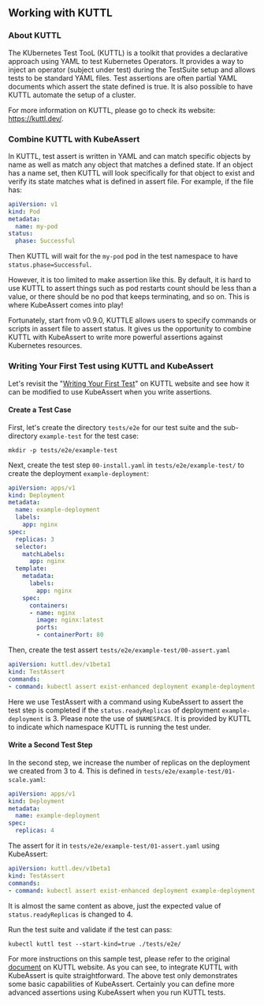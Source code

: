 ## Working with KUTTL

### About KUTTL

The KUbernetes Test TooL (KUTTL) is a toolkit that provides a declarative approach using YAML to test Kubernetes Operators. It provides a way to inject an operator (subject under test) during the TestSuite setup and allows tests to be standard YAML files. Test assertions are often partial YAML documents which assert the state defined is true. It is also possible to have KUTTL automate the setup of a cluster.

For more information on KUTTL, please go to check its website: https://kuttl.dev/.

### Combine KUTTL with KubeAssert

In KUTTL, test assert is written in YAML and can match specific objects by name as well as match any object that matches a defined state. If an object has a name set, then KUTTL will look specifically for that object to exist and verify its state matches what is defined in assert file. For example, if the file has:
```yaml
apiVersion: v1
kind: Pod
metadata:
  name: my-pod
status:
  phase: Successful
```

Then KUTTL will wait for the `my-pod` pod in the test namespace to have `status.phase=Successful`.

However, it is too limited to make assertion like this. By default, it is hard to use KUTTL to assert things such as pod restarts count should be less than a value, or there should be no pod that keeps terminating, and so on. This is where KubeAssert comes into play!

Fortunately, start from v0.9.0, KUTTLE allows users to specify commands or scripts in assert file to assert status. It gives us the opportunity to combine KUTTL with KubeAssert to write more powerful assertions against Kubernetes resources.

### Writing Your First Test using KUTTL and KubeAssert

Let's revisit the "[Writing Your First Test](https://kuttl.dev/docs/kuttl-test-harness.html#writing-your-first-test)" on KUTTL website and see how it can be modified to use KubeAssert when you write assertions.

#### Create a Test Case

First, let's create the directory `tests/e2e` for our test suite and the sub-directory `example-test` for the test case:
```console
mkdir -p tests/e2e/example-test
```

Next, create the test step `00-install.yaml` in `tests/e2e/example-test/` to create the deployment `example-deployment`:
```yaml
apiVersion: apps/v1
kind: Deployment
metadata:
  name: example-deployment
  labels:
    app: nginx
spec:
  replicas: 3
  selector:
    matchLabels:
      app: nginx
  template:
    metadata:
      labels:
        app: nginx
    spec:
      containers:
      - name: nginx
        image: nginx:latest
        ports:
        - containerPort: 80
```

Then, create the test assert `tests/e2e/example-test/00-assert.yaml`
```yaml
apiVersion: kuttl.dev/v1beta1
kind: TestAssert
commands:
- command: kubectl assert exist-enhanced deployment example-deployment -n $NAMESPACE --field-selector status.readyReplicas=3
```

Here we use TestAssert with a command using KubeAssert to assert the test step is completed if the `status.readyReplicas` of deployment `example-deployment` is 3. Please note the use of `$NAMESPACE`. It is provided by KUTTL to indicate which namespace KUTTL is running the test under.


#### Write a Second Test Step

In the second step, we increase the number of replicas on the deployment we created from 3 to 4. This is defined in `tests/e2e/example-test/01-scale.yaml`:
```yaml
apiVersion: apps/v1
kind: Deployment
metadata:
  name: example-deployment
spec:
  replicas: 4
```

The assert for it in `tests/e2e/example-test/01-assert.yaml` using KubeAssert:
```yaml
apiVersion: kuttl.dev/v1beta1
kind: TestAssert
commands:
- command: kubectl assert exist-enhanced deployment example-deployment -n $NAMESPACE --field-selector status.readyReplicas=4
```

It is almost the same content as above, just the expected value of `status.readyReplicas` is changed to 4.
 
Run the test suite and validate if the test can pass:
```console
kubectl kuttl test --start-kind=true ./tests/e2e/
```

For more instructions on this sample test, please refer to the original [document](https://kuttl.dev/docs/kuttl-test-harness.html#writing-your-first-test) on KUTTL website. As you can see, to integrate KUTTL with KubeAssert is quite straightforward. The above test only demonstrates some basic capabilities of KubeAssert. Certainly you can define more advanced assertions using KubeAssert when you run KUTTL tests.
